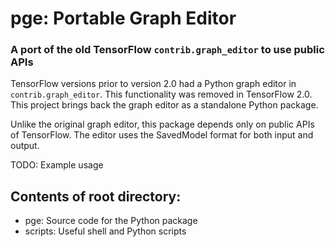 # pge: Portable Graph Editor
### A port of the old TensorFlow `contrib.graph_editor` to use public APIs

TensorFlow versions prior to version 2.0 had a Python graph editor in
`contrib.graph_editor`. This functionality was removed in TensorFlow 2.0.
This project brings back the graph editor as a standalone Python package.

Unlike the original graph editor, this package depends only on public APIs of
TensorFlow. The editor uses the SavedModel format for both input and output.

TODO: Example usage


## Contents of root directory:

* pge: Source code for the Python package
* scripts: Useful shell and Python scripts




